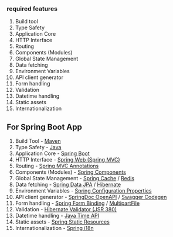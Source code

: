 ### required features
1. Build tool
1. Type Safety
1. Application Core
1. HTTP Interface
1. Routing
1. Components (Modules)
1. Global State Management
1. Data fetching
1. Environment Variables
1. API client generator
1. Form handling
1. Validation
1. Datetime handling
1. Static assets
1. Internationalization

## For Spring Boot App
1. Build Tool - [Maven](https://maven.apache.org/) 
1. Type Safety - [Java](https://www.oracle.com/java/) 
1. Application Core - [Spring Boot](https://spring.io/projects/spring-boot)
1. HTTP Interface - [Spring Web (Spring MVC)](https://spring.io/guides/gs/rest-service/)
1. Routing - [Spring MVC Annotations](https://docs.spring.io/spring-framework/docs/current/reference/html/web.html#mvc-ann-methods)
1. Components (Modules) - [Spring Components](https://docs.spring.io/spring-framework/docs/current/reference/html/core.html#beans)
1. Global State Management - [Spring Cache](https://docs.spring.io/spring-framework/docs/current/reference/html/integration.html#cache) / [Redis](https://spring.io/projects/spring-data-redis)
1. Data fetching - [Spring Data JPA](https://spring.io/projects/spring-data-jpa) / [Hibernate](https://hibernate.org/)
1. Environment Variables - [Spring Configuration Properties](https://docs.spring.io/spring-boot/docs/current/reference/html/features.html#features.external-config)
1. API client generator - [SpringDoc OpenAPI](https://springdoc.org/) / [Swagger Codegen](https://github.com/swagger-api/swagger-codegen)
1. Form handling - [Spring Form Binding](https://docs.spring.io/spring-framework/docs/current/reference/html/web.html#mvc-ann-methods) / [MultipartFile](https://docs.spring.io/spring-framework/docs/current/javadoc-api/org/springframework/web/multipart/MultipartFile.html)
1. Validation - [Hibernate Validator (JSR 380)](https://hibernate.org/validator/)
1. Datetime handling - [Java Time API](https://docs.oracle.com/javase/8/docs/api/java/time/package-summary.html)
1. Static assets - [Spring Static Resources](https://docs.spring.io/spring-boot/docs/current/reference/html/web.html#web.servlet.spring-mvc.static-content)
1. Internationalization - [Spring i18n](https://docs.spring.io/spring-framework/docs/current/reference/html/core.html#context-functionality-messagesource)
